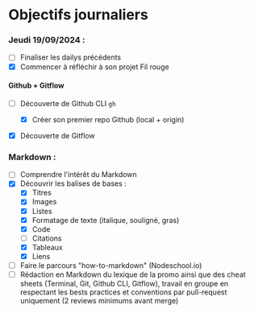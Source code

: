 # Objectifs journaliers

### Jeudi 19/09/2024 :

- [ ] Finaliser les dailys précédents
- [x] Commencer à réfléchir à son projet Fil rouge

#### Github + Gitflow

- [ ] Découverte de Github CLI `gh`

  - [x] Créer son premier repo Github (local + origin)

- [x] Découverte de Gitflow

### Markdown :

- [ ] Comprendre l'intérêt du Markdown
- [x] Découvrir les balises de bases :
  - [x] Titres
  - [x] Images
  - [x] Listes
  - [x] Formatage de texte (italique, souligné, gras)
  - [x] Code
  - [ ] Citations
  - [x] Tableaux
  - [x] Liens
- [ ] Faire le parcours "how-to-markdown" (Nodeschool.io)
- [ ] Rédaction en Markdown du lexique de la promo ainsi que des cheat sheets (Terminal, Git, Github CLI, Gitflow), travail en groupe en respectant les bests practices et conventions par pull-request uniquement (2 reviews minimums avant merge)

